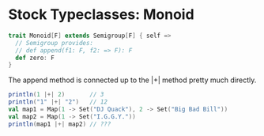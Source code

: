 Stock Typeclasses: Monoid
=========================

```scala
trait Monoid[F] extends Semigroup[F] { self =>
  // Semigroup provides:
  // def append(f1: F, f2: => F): F
  def zero: F
}
```

The append method is connected up to the |+| method pretty much directly.

```scala
println(1 |+| 2)       // 3
println("1" |+| "2")   // 12
val map1 = Map(1 -> Set("DJ Quack"), 2 -> Set("Big Bad Bill"))
val map2 = Map(1 -> Set("I.G.G.Y."))
println(map1 |+| map2) // ???
```
